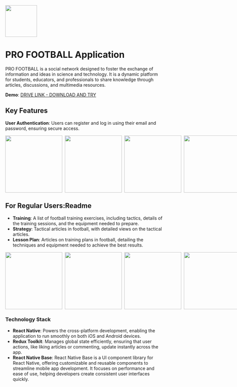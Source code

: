 <img src="https://github.com/leminh2503/football-tutorial/blob/main/assets/readme/logo.png?raw=true" width="100" height="100">

# PRO FOOTBALL Application

PRO FOOTBALL is a social network designed to foster the exchange of information and ideas in science and technology. It is a dynamic platform for students, educators, and professionals to share knowledge through articles, discussions, and multimedia resources.

**Demo**: [DRIVE LINK - DOWNLOAD AND TRY](https://drive.google.com/drive/folders/1Q0iRp6YozsZ1RDV4JMT8QCli2erBeQvB?usp=sharing)

## Key Features

**User Authentication**: Users can register and log in using their email and password, ensuring secure access.
<div style="display: flex; gap: 8px">
<img src="https://github.com/leminh2503/football-tutorial/blob/main/assets/readme/1.jpg?raw=true" width="180">
<img src="https://github.com/leminh2503/football-tutorial/blob/main/assets/readme/2.jpg?raw=true" width="180">
<img src="https://github.com/leminh2503/football-tutorial/blob/main/assets/readme/3.jpg?raw=true" width="180">
<img src="https://github.com/leminh2503/football-tutorial/blob/main/assets/readme/11.jpg?raw=true" width="180">
<img src="https://github.com/leminh2503/football-tutorial/blob/main/assets/readme/12.jpg?raw=true" width="180">
</div>

## **For Regular Users**:Readme

- **Training**: A list of football training exercises, including tactics, details of the training sessions, and the equipment needed to prepare.
- **Strategy**: Tactical articles in football, with detailed views on the tactical articles.
- **Lesson Plan**: Articles on training plans in football, detailing the techniques and equipment needed to achieve the best results.

<div style="display: flex; gap: 8px">
<img src="https://github.com/leminh2503/football-tutorial/blob/main/assets/readme/4.jpg?raw=true" width="180">
<img src="https://github.com/leminh2503/football-tutorial/blob/main/assets/readme/5.jpg?raw=true" width="180">
<img src="https://github.com/leminh2503/football-tutorial/blob/main/assets/readme/7.jpg?readmeraw=true" width="180">
<img src="https://github.com/leminh2503/football-tutorial/blob/main/assets/readme/8.jpg?raw=true" width="180">
<img src="https://github.com/leminh2503/football-tutorial/blob/main/assets/readme/9.jpg?raw=true" width="180">
</div>

### Technology Stack

- **React Native**: Powers the cross-platform development, enabling the application to run smoothly on both iOS and Android devices.
- **Redux Toolkit**: Manages global state efficiently, ensuring that user actions, like liking articles or commenting, update instantly across the app.
- **React Native Base**: React Native Base is a UI component library for React Native, offering customizable and reusable components to streamline mobile app development. It focuses on performance and ease of use, helping developers create consistent user interfaces quickly.
